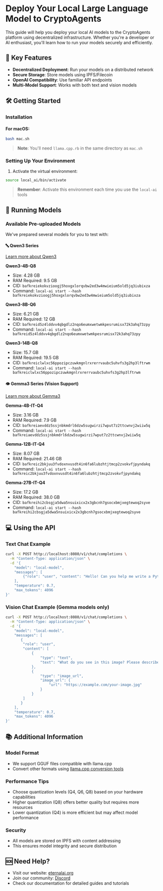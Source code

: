 # Deploy Your Local Large Language Model to CryptoAgents

This guide will help you deploy your local AI models to the CryptoAgents platform using decentralized infrastructure. Whether you're a developer or AI enthusiast, you'll learn how to run your models securely and efficiently.

## 🌟 Key Features

- **Decentralized Deployment**: Run your models on a distributed network
- **Secure Storage**: Store models using IPFS/Filecoin
- **OpenAI Compatibility**: Use familiar API endpoints
- **Multi-Model Support**: Works with both text and vision models

## 🛠️ Getting Started

### Installation

#### For macOS:
```bash
bash mac.sh
```
> **Note**: You'll need `llama.cpp.rb` in the same directory as `mac.sh`

### Setting Up Your Environment

1. Activate the virtual environment:
```bash
source local_ai/bin/activate
```
> **Remember**: Activate this environment each time you use the `local-ai` tools

## 🚀 Running Models

### Available Pre-uploaded Models

We've prepared several models for you to test with:

#### 🔤 Qwen3 Series
[Learn more about Qwen3](https://qwenlm.github.io/blog/qwen3/)

**Qwen3-4B-Q8**
- Size: 4.28 GB
- RAM Required: 9.5 GB
- CID: `bafkreiekokvzioogj5hoxgxlorqvbw2ed3w4mwieium5old5jq3iubixza`
- Command: `local-ai start --hash bafkreiekokvzioogj5hoxgxlorqvbw2ed3w4mwieium5old5jq3iubixza`

**Qwen3-8B-Q6**
- Size: 6.21 GB
- RAM Required: 12 GB
- CID: `bafkreid5z4lddvv4qbgdlz2nqo6eumxwetwmkpesrumisx72k3ahq73zpy`
- Command: `local-ai start --hash bafkreid5z4lddvv4qbgdlz2nqo6eumxwetwmkpesrumisx72k3ahq73zpy`

**Qwen3-14B-Q8**
- Size: 15.7 GB
- RAM Required: 19.5 GB
- CID: `bafkreiclwlxc56ppozipczuwkmgnlrxrerrvaubc5uhvfs3g2hp3lftrwm`
- Command: `local-ai start --hash bafkreiclwlxc56ppozipczuwkmgnlrxrerrvaubc5uhvfs3g2hp3lftrwm`

#### 👁️ Gemma3 Series (Vision Support)
[Learn more about Gemma3](https://deepmind.google/models/gemma/gemma-3/)

**Gemma-4B-IT-Q4**
- Size: 3.16 GB
- RAM Required: 7.9 GB
- CID: `bafkreiaevddz5ssjnbkmdrl6dzw5sugwirzi7wput7z2ttcwnvj2wiiw5q`
- Command: `local-ai start --hash bafkreiaevddz5ssjnbkmdrl6dzw5sugwirzi7wput7z2ttcwnvj2wiiw5q`

**Gemma-12B-IT-Q4**
- Size: 8.07 GB
- RAM Required: 21.46 GB
- CID: `bafkreic2bkjuu3fvdoxnvusdt4in6fa6lubzhtjtmcp2zvokvfjpyndakq`
- Command: `local-ai start --hash bafkreic2bkjuu3fvdoxnvusdt4in6fa6lubzhtjtmcp2zvokvfjpyndakq`

**Gemma-27B-IT-Q4**
- Size: 17.2 GB
- RAM Required: 38.0 GB
- CID: `bafkreihi2cbsgja5dwa5nsuixicx2x3gbcnh7gsocxbmjxegtewoq2syve`
- Command: `local-ai start --hash bafkreihi2cbsgja5dwa5nsuixicx2x3gbcnh7gsocxbmjxegtewoq2syve`

## 💻 Using the API

### Text Chat Example
```bash
curl -X POST http://localhost:8080/v1/chat/completions \
  -H "Content-Type: application/json" \
  -d '{
    "model": "local-model",
    "messages": [
        {"role": "user", "content": "Hello! Can you help me write a Python function?"}
    ],
    "temperature": 0.7,
    "max_tokens": 4096
}'
```

### Vision Chat Example (Gemma models only)
```bash
curl -X POST http://localhost:8080/v1/chat/completions \
  -H "Content-Type: application/json" \
  -d '{
    "model": "local-model",
    "messages": [
       {
        "role": "user",
        "content": [
            {
                "type": "text",
                "text": "What do you see in this image? Please describe it in detail."
            },
            {
                "type": "image_url",
                "image_url": {
                    "url": "https://example.com/your-image.jpg"
                }
            }
        ]
       }
    ],
    "temperature": 0.7,
    "max_tokens": 4096
}'
```

## 📚 Additional Information

### Model Format
- We support GGUF files compatible with llama.cpp
- Convert other formats using [llama.cpp conversion tools](https://github.com/ggerganov/llama.cpp)

### Performance Tips
- Choose quantization levels (Q4, Q6, Q8) based on your hardware capabilities
- Higher quantization (Q8) offers better quality but requires more resources
- Lower quantization (Q4) is more efficient but may affect model performance

### Security
- All models are stored on IPFS with content addressing
- This ensures model integrity and secure distribution

## 🆘 Need Help?

- Visit our website: [eternalai.org](https://eternalai.org)
- Join our community: [Discord](https://discord.gg/YphRKtSFqS)
- Check our documentation for detailed guides and tutorials
